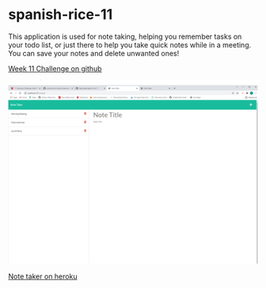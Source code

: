 # spanish-rice-11

This application is used for note taking, helping you remember tasks on your todo list, or just there to help you take quick notes while in a meeting. You can save your notes and delete unwanted ones!

<a href="https://github.com/Kayceheap/spanish-rice-11">Week 11 Challenge on github</a>

<img src="Capture.PNG"></img>

<a href="https://sheltered-wave-47329.herokuapp.com/notes">Note taker on heroku</a>